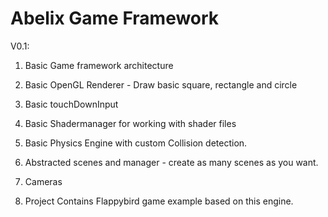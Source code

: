 # Abelix Game Framework

V0.1:
1. Basic Game framework architecture

2. Basic OpenGL Renderer - Draw basic square, rectangle and circle

3. Basic touchDownInput

3. Basic Shadermanager for working with shader files

4. Basic Physics Engine with custom Collision detection.

5. Abstracted scenes and manager - create as many scenes as you want.

6. Cameras

6. Project Contains Flappybird game example based on this engine.
